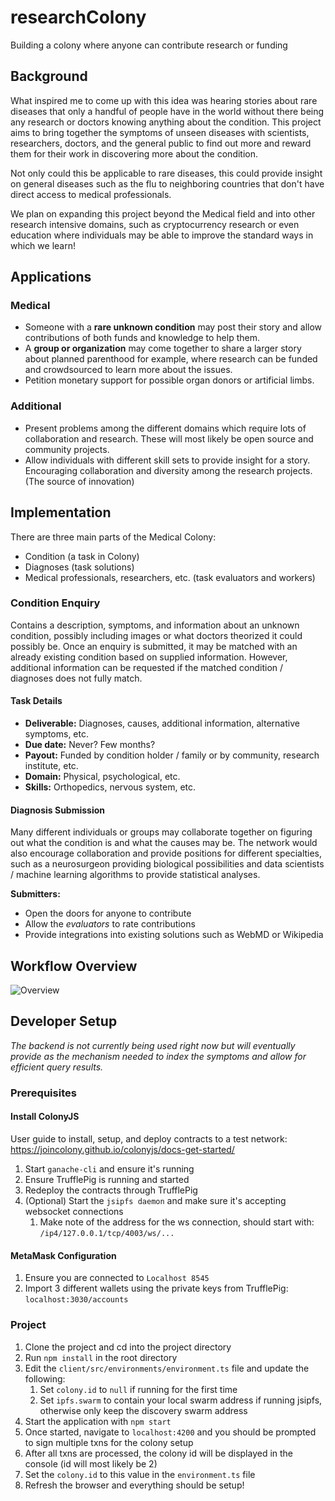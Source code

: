 # researchColony
Building a colony where anyone can contribute research or funding

## Background
What inspired me to come up with this idea was hearing stories about rare diseases that only a handful of people have in the world without there being any research or doctors knowing anything about the condition. This project aims to bring together the symptoms of unseen diseases with scientists, researchers, doctors, and the general public to find out more and reward them for their work in discovering more about the condition.

Not only could this be applicable to rare diseases, this could provide insight on general diseases such as the flu to neighboring countries that don't have direct access to medical professionals.

We plan on expanding this project beyond the Medical field and into other research intensive domains, such as cryptocurrency research or even education where individuals may be able to improve the standard ways in which we learn!

## Applications
### Medical
* Someone with a __rare unknown condition__ may post their story and allow contributions of both funds and knowledge to help them.
* A __group or organization__ may come together to share a larger story about planned parenthood for example, where research can be funded and crowdsourced to learn more about the issues.
* Petition monetary support for possible organ donors or artificial limbs.

### Additional
* Present problems among the different domains which require lots of collaboration and research. These will most likely be open source and community projects.
* Allow individuals with different skill sets to provide insight for a story. Encouraging collaboration and diversity among the research projects. (The source of innovation)

## Implementation
There are three main parts of the Medical Colony:
* Condition (a task in Colony)
* Diagnoses (task solutions)
* Medical professionals, researchers, etc. (task evaluators and workers)

### Condition Enquiry
Contains a description, symptoms, and information about an unknown condition, possibly including images or what doctors theorized it could possibly be. Once an enquiry is submitted, it may be matched with an already existing condition based on supplied information. However, additional information can be requested if the matched condition / diagnoses does not fully match.

#### Task Details
* __Deliverable:__ Diagnoses, causes, additional information, alternative symptoms, etc.
* __Due date:__ Never? Few months?
* __Payout:__ Funded by condition holder / family or by community, research institute, etc.
* __Domain:__ Physical, psychological, etc.
* __Skills:__ Orthopedics, nervous system, etc.

#### Diagnosis Submission
Many different individuals or groups may collaborate together on figuring out what the condition is and what the causes may be.
The network would also encourage collaboration and provide positions for different specialties, such as a neurosurgeon providing biological possibilities and data scientists / machine learning algorithms to provide statistical analyses.

__Submitters:__
* Open the doors for anyone to contribute
* Allow the _evaluators_ to rate contributions
* Provide integrations into existing solutions such as WebMD or Wikipedia

## Workflow Overview
![Overview](http://drive.google.com/uc?id=1l3NBQRbCcCjN6mUJGEsA_1ronVWOQeyu)

## Developer Setup
_The backend is not currently being used right now but will eventually provide as the mechanism needed to index the symptoms and allow for efficient query results._

### Prerequisites
#### Install ColonyJS
User guide to install, setup, and deploy contracts to a test network: https://joincolony.github.io/colonyjs/docs-get-started/

1. Start `ganache-cli` and ensure it's running
2. Ensure TrufflePig is running and started
3. Redeploy the contracts through TrufflePig
4. (Optional) Start the `jsipfs daemon` and make sure it's accepting websocket connections
   1. Make note of the address for the ws connection, should start with: `/ip4/127.0.0.1/tcp/4003/ws/...`

#### MetaMask Configuration
1. Ensure you are connected to `Localhost 8545`
2. Import 3 different wallets using the private keys from TrufflePig: `localhost:3030/accounts`

### Project
1. Clone the project and cd into the project directory
2. Run `npm install` in the root directory
3. Edit the `client/src/environments/environment.ts` file and update the following:
   1. Set `colony.id` to `null` if running for the first time
   2. Set `ipfs.swarm` to contain your local swarm address if running jsipfs, otherwise only keep the discovery swarm address
4. Start the application with `npm start`
5. Once started, navigate to `localhost:4200` and you should be prompted to sign multiple txns for the colony setup
6. After all txns are processed, the colony id will be displayed in the console (id will most likely be 2)
7. Set the `colony.id` to this value in the `environment.ts` file
8. Refresh the browser and everything should be setup!

